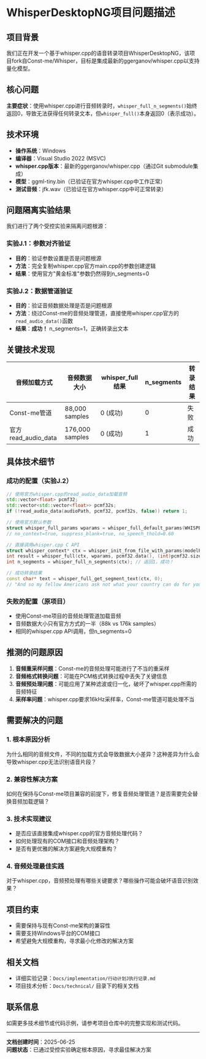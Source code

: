 # WhisperDesktopNG项目问题描述

## 项目背景

我们正在开发一个基于whisper.cpp的语音转录项目WhisperDesktopNG，该项目fork自Const-me/Whisper，目标是集成最新的ggerganov/whisper.cpp以支持量化模型。

## 核心问题

**主要症状**：使用whisper.cpp进行音频转录时，`whisper_full_n_segments()`始终返回0，导致无法获得任何转录文本，但`whisper_full()`本身返回0（表示成功）。

## 技术环境

- **操作系统**：Windows
- **编译器**：Visual Studio 2022 (MSVC)
- **whisper.cpp版本**：最新的ggerganov/whisper.cpp（通过Git submodule集成）
- **模型**：ggml-tiny.bin（已验证在官方whisper.cpp中工作正常）
- **测试音频**：jfk.wav（已验证在官方whisper.cpp中可正常转录）

## 问题隔离实验结果

我们进行了两个受控实验来隔离问题根源：

### 实验J.1：参数对齐验证

- **目的**：验证参数设置是否是问题根源
- **方法**：完全复制whisper.cpp官方main.cpp的参数创建逻辑
- **结果**：使用官方"黄金标准"参数仍然得到n_segments=0

### 实验J.2：数据管道验证

- **目的**：验证音频数据处理是否是问题根源
- **方法**：绕过Const-me的音频处理管道，直接使用whisper.cpp官方的`read_audio_data()`函数
- **结果**：**成功！** n_segments=1，正确转录出文本

## 关键技术发现

| 音频加载方式 | 音频数据大小 | whisper_full结果 | n_segments | 转录结果 |
|-------------|-------------|-----------------|------------|----------|
| Const-me管道 | 88,000 samples | 0 (成功) | 0 | 失败 |
| 官方read_audio_data | 176,000 samples | 0 (成功) | 1 | 成功 |

## 具体技术细节

### 成功的配置（实验J.2）

```cpp
// 使用官方whisper.cpp的read_audio_data加载音频
std::vector<float> pcmf32;
std::vector<std::vector<float>> pcmf32s;
if (!read_audio_data(audioPath, pcmf32, pcmf32s, false)) return 1;

// 使用官方默认参数
struct whisper_full_params wparams = whisper_full_default_params(WHISPER_SAMPLING_GREEDY);
// no_context=true, suppress_blank=true, no_speech_thold=0.60

// 直接调用whisper.cpp C API
struct whisper_context* ctx = whisper_init_from_file_with_params(modelPath.c_str(), cparams);
int result = whisper_full(ctx, wparams, pcmf32.data(), (int)pcmf32.size());
int n_segments = whisper_full_n_segments(ctx); // 返回1，成功！

// 成功转录结果
const char* text = whisper_full_get_segment_text(ctx, 0);
// "And so my fellow Americans ask not what your country can do for you, ask what you can do for your country."
```

### 失败的配置（原项目）

- 使用Const-me项目的音频处理管道加载音频
- 音频数据大小只有官方方式的一半（88k vs 176k samples）
- 相同的whisper.cpp API调用，但n_segments=0

## 推测的问题原因

1. **音频重采样问题**：Const-me的音频处理可能进行了不当的重采样
2. **音频格式转换问题**：可能在PCM格式转换过程中丢失了关键信息
3. **音频预处理问题**：可能应用了某种滤波或归一化，破坏了whisper.cpp所需的音频特征
4. **采样率问题**：whisper.cpp要求16kHz采样率，Const-me管道可能处理不当

## 需要解决的问题

### 1. 根本原因分析

为什么相同的音频文件，不同的加载方式会导致数据大小差异？这种差异为什么会导致whisper.cpp无法识别语音片段？

### 2. 兼容性解决方案

如何在保持与Const-me项目兼容的前提下，修复音频处理管道？是否需要完全替换音频加载逻辑？

### 3. 技术实现建议

- 是否应该直接集成whisper.cpp的官方音频处理代码？
- 如何处理现有的COM接口和音频处理架构？
- 是否有更优雅的解决方案避免大规模重构？

### 4. 音频处理最佳实践

对于whisper.cpp，音频预处理有哪些关键要求？哪些操作可能会破坏语音识别效果？

## 项目约束

- 需要保持与现有Const-me架构的兼容性
- 需要支持Windows平台的COM接口
- 希望避免大规模重构，寻求最小化修改的解决方案

## 相关文档

- 详细实验记录：`Docs/implementation/行动计划J执行记录.md`
- 项目技术分析：`Docs/technical/` 目录下的相关文档

## 联系信息

如需更多技术细节或代码示例，请参考项目仓库中的完整实现和测试代码。

---

**文档创建时间**：2025-06-25  
**问题状态**：已通过受控实验确定根本原因，寻求最佳解决方案
